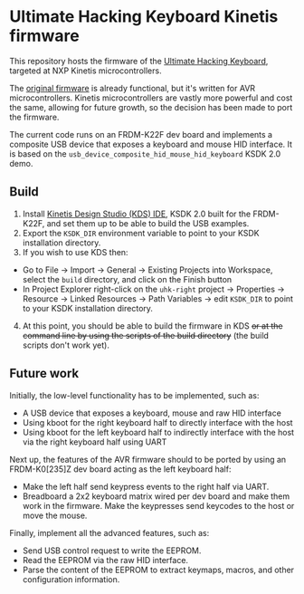 # Ultimate Hacking Keyboard Kinetis firmware

This repository hosts the firmware of the [Ultimate Hacking Keyboard](https://ultimatehackingkeyboard.com/), targeted at NXP Kinetis microcontrollers.

The [original firmware](https://github.com/UltimateHackingKeyboard/firmware) is already functional, but it's written for AVR microcontrollers. Kinetis microcontrollers are vastly more powerful and cost the same, allowing for future growth, so the decision has been made to port the firmware.

The current code runs on an FRDM-K22F dev board and implements a composite USB device that exposes a keyboard and mouse HID interface. It is based on the `usb_device_composite_hid_mouse_hid_keyboard` KSDK 2.0 demo.

## Build

1. Install [Kinetis Design Studio (KDS) IDE](http://www.nxp.com/products/software-and-tools/run-time-software/kinetis-software-and-tools/ides-for-kinetis-mcus/kinetis-design-studio-integrated-development-environment-ide:KDS_IDE), KSDK 2.0 built for the FRDM-K22F, and set them up to be able to build the USB examples.
2. Export the `KSDK_DIR` environment variable to point to your KSDK installation directory.
3. If you wish to use KDS then:
 - Go to File -> Import -> General -> Existing Projects into Workspace, select the `build` directory, and click on the Finish button 
 - In Project Explorer right-click on the `uhk-right` project -> Properties -> Resource -> Linked Resources -> Path Variables -> edit `KSDK_DIR` to point to your KSDK installation directory.
4. At this point, you should be able to build the firmware in KDS ~~or at the command line by using the scripts of the build directory~~ (the build scripts don't work yet).
 
## Future work

Initially, the low-level functionality has to be implemented, such as:
* A USB device that exposes a keyboard, mouse and raw HID interface
* Using kboot for the right keyboard half to directly interface with the host
* Using kboot for the left keyboard half to indirectly interface with the host via the right keyboard half using UART

Next up, the features of the AVR firmware should to be ported by using an FRDM-K0[235]Z dev board acting as the left keyboard half:
 * Make the left half send keypress events to the right half via UART. 
 * Breadboard a 2x2 keyboard matrix wired per dev board and make them work in the firmware. Make the keypresses send keycodes to the host or move the mouse.

Finally, implement all the advanced features, such as:
 * Send USB control request to write the EEPROM.
 * Read the EEPROM via the raw HID interface.
 * Parse the content of the EEPROM to extract keymaps, macros, and other configuration information.
